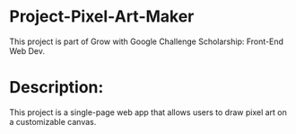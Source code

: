 # Project-Pixel-Art-Maker

This project is part of Grow with Google Challenge Scholarship: Front-End Web Dev.

# Description: 

This project is a single-page web app that allows users to draw pixel art on a customizable canvas.

